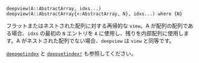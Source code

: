 ```
deepview(A::AbstractArray, idxs...)
deepview(A::AbstractArray{<:AbstractArray, N}, idxs...) where {N}
```

フラットまたはネストされた配列に対する再帰的な `view`。A が配列の配列である場合、`idxs` の最初の `N` エントリを `A` に使用し、残りを内部配列に使用します。A がネストされた配列でない場合、`deepview` は `view` と同等です。

[`deepgetindex`](@ref) と [`deepsetindex!`](@ref) も参照してください。
